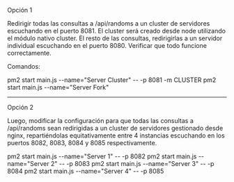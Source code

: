 Opción 1

Redirigir todas las consultas a /api/randoms a un cluster de servidores escuchando en el puerto 8081. El cluster será creado desde node utilizando el módulo nativo cluster.
El resto de las consultas, redirigirlas a un servidor individual escuchando en el puerto 8080.
Verificar que todo funcione correctamente.

Comandos: 

pm2 start main.js --name="Server Cluster" -- -p 8081 -m CLUSTER
pm2 start main.js --name="Server Fork"

---------------------------------------------------------------------------------------------------------------------

Opción 2

Luego, modificar la configuración para que todas las consultas a /api/randoms sean redirigidas a un cluster de servidores gestionado desde nginx, repartiéndolas equitativamente entre 4 instancias escuchando en los puertos 8082, 8083, 8084 y 8085 respectivamente.

pm2 start main.js --name="Server 1" -- -p 8082
pm2 start main.js --name="Server 2" -- -p 8083
pm2 start main.js --name="Server 3" -- -p 8084
pm2 start main.js --name="Server 4" -- -p 8085
